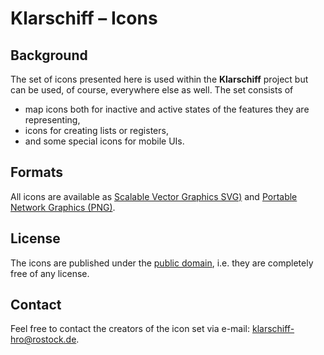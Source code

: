 # Klarschiff – Icons


## Background

The set of icons presented here is used within the **Klarschiff** project but can be used, of course, everywhere else as well. The set consists of

* map icons both for inactive and active states of the features they are representing,
* icons for creating lists or registers,
* and some special icons for mobile UIs.


## Formats

All icons are available as [Scalable Vector Graphics SVG)](http://en.wikipedia.org/wiki/Svg) and [Portable Network Graphics (PNG)](http://en.wikipedia.org/wiki/Portable_Network_Graphics).


## License

The icons are published under the [public domain](http://en.wikipedia.org/wiki/Public_domain), i.e. they are completely free of any license.


## Contact

Feel free to contact the creators of the icon set via e-mail: <klarschiff-hro@rostock.de>.